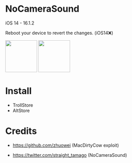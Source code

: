 # NoCameraSound

iOS 14 - 16.1.2

Reboot your device to revert the changes. (iOS14❌)

<img src="https://user-images.githubusercontent.com/121408851/210470739-37a42f84-c9b7-4af5-bd56-faf34b3b19b1.PNG" width="100px" />
<img src="https://user-images.githubusercontent.com/121408851/210470989-f8e3e846-44b4-4aea-bb3d-afcacbba37c4.jpg" width="100px" />


# Install
- TrollStore
- AltStore

# Credits
- https://github.com/zhuowei (MacDirtyCow exploit)

- https://twitter.com/straight_tamago (NoCameraSound)
